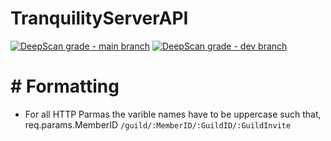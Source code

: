 # TranquilityServerAPI

[![DeepScan grade - main branch](https://deepscan.io/api/teams/13554/projects/16524/branches/357480/badge/grade.svg)](https://deepscan.io/dashboard#view=project&tid=13554&pid=16524&bid=357480)
[![DeepScan grade - dev branch](https://deepscan.io/api/teams/13554/projects/16524/branches/357548/badge/grade.svg)](https://deepscan.io/dashboard#view=project&tid=13554&pid=16524&bid=357548)

# # Formatting

- For all HTTP Parmas the varible names have to be uppercase such that,
  req.params.MemberID `/guild/:MemberID/:GuildID/:GuildInvite`
